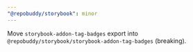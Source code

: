 ```yaml
---
"@repobuddy/storybook": minor
---
```


Move `storybook-addon-tag-badges` export into `@repobuddy/storybook/storybook-addon-tag-badges` (breaking).
